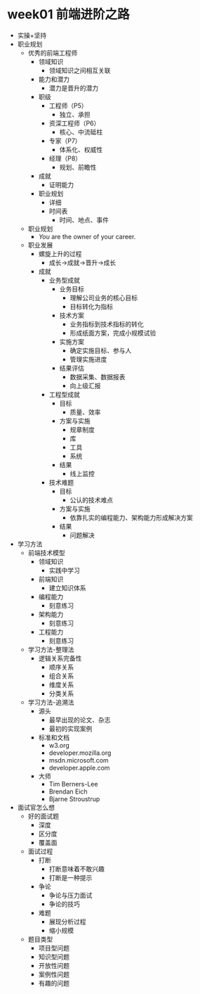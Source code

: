 # week01 前端进阶之路

- 实操+坚持
- 职业规划
	- 优秀的前端工程师
	    - 领域知识
			- 领域知识之间相互关联
		- 能力和潜力
			- 潜力是晋升的潜力
		- 职级
			- 工程师（P5）
				- 独立、承担
			- 资深工程师（P6）
				- 核心、中流砥柱
			- 专家（P7）
				- 体系化、权威性
			- 经理（P8）
				- 规划、前瞻性
		- 成就
			- 证明能力
		- 职业规划
			- 详细
			- 时间表
				- 时间、地点、事件
	- 职业规划
		- <em>You</em> are the owner of your career.
	- 职业发展
		- 螺旋上升的过程
			- 成长->成就->晋升->成长
		- 成就
			- 业务型成就
				- 业务目标
					- 理解公司业务的核心目标
					- 目标转化为指标
				- 技术方案
					- 业务指标到技术指标的转化
					- 形成纸面方案，完成小规模试验
				- 实施方案
					- 确定实施目标、参与人
					- 管理实施进度
				- 结果评估
					- 数据采集、数据报表
					- 向上级汇报
			- 工程型成就
				- 目标
					- 质量、效率
				- 方案与实施
					- 规章制度
					- 库
					- 工具
					- 系统
				- 结果
					- 线上监控
			- 技术难题
				- 目标
					- 公认的技术难点
				- 方案与实施
					- 依靠扎实的编程能力、架构能力形成解决方案
				- 结果
					- 问题解决
- 学习方法
	- 前端技术模型
		- 领域知识
			- 实践中学习
		- 前端知识
			- 建立知识体系
		- 编程能力
			- 刻意练习
		- 架构能力
			- 刻意练习
		- 工程能力
			- 刻意练习
	- 学习方法-整理法
		- 逻辑关系完备性
			- 顺序关系
			- 组合关系
			- 维度关系
			- 分类关系
	- 学习方法-追溯法
		- 源头
			- 最早出现的论文、杂志
			- 最初的实现案例
		- 标准和文档
			- w3.org
			- developer.mozilla.org
			- msdn.microsoft.com
			- developer.apple.com
		- 大师
			- Tim Berners-Lee
			- Brendan Eich
			- Bjarne Stroustrup
- 面试官怎么想
	- 好的面试题
		- 深度
		- 区分度
		- 覆盖面
	- 面试过程
		- 打断
			- 打断意味着不敢兴趣
			- 打断是一种提示
		- 争论
			- 争论与压力面试
			- 争论的技巧
		- 难题
			- 展现分析过程
			- 缩小规模
	- 题目类型
		- 项目型问题
		- 知识型问题
		- 开放性问题
		- 案例性问题
		- 有趣的问题